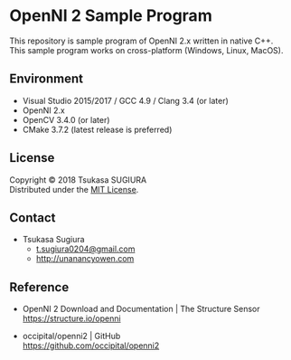 OpenNI 2 Sample Program
=======================

This repository is sample program of OpenNI 2.x written in native C++.  
This sample program works on cross-platform (Windows, Linux, MacOS).  

Environment
-----------
* Visual Studio 2015/2017 / GCC 4.9 / Clang 3.4 (or later)
* OpenNI 2.x
* OpenCV 3.4.0 (or later)
* CMake 3.7.2 (latest release is preferred)

License
-------
Copyright &copy; 2018 Tsukasa SUGIURA  
Distributed under the [MIT License](http://www.opensource.org/licenses/mit-license.php "MIT License | Open Source Initiative").

Contact
-------
* Tsukasa Sugiura  
    * <t.sugiura0204@gmail.com>  
    * <http://unanancyowen.com>  

Reference
---------
* OpenNI 2 Download and Documentation | The Structure Sensor  
  <https://structure.io/openni>

* occipital/openni2 | GitHub  
  <https://github.com/occipital/openni2>